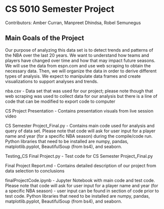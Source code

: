 # CS 5010 Semester Project

Contributors: Amber Curran, Manpreet Dhindsa, Robel Semunegus

## Main Goals of the Project

Our purpose of analyzing this data set is to detect trends and patterns of the NBA over the last 20 years. We want to understand how teams and players have changed over time and how that may impact future seasons. We will use the data from espn.com and use web scraping to obtain the necessary data. Then, we will organize the data in order to derive different types of analysis. We expect to manipulate data frames and create visualizations to support analyses and trends.

nba.csv - Data set that was used for our project; please note though that web scraping was used to collect data for our analysis but there is a line of code that can be modified to export code to computer

CS Project Presentation - Contains presentation visuals from live session video

CS Semester Project_Final.py - Contains main code used for analysis and query of data set. Please note that code will ask for user input for a player name and year (for a specific NBA season) during the compile/code run. Python libraries that need to be installed are numpy, pandas, matplotlib.pyplot, BeautifulSoup (from bs4), and seaborn.

Testing_CS Final Project.py - Test code for CS Semester Project_Final.py

Final Project Report.md - Contains detailed description of our project from data selection to conclusions

finalProjectCode.ipynb - Jupyter Notebook with main code and test code. Please note that code will ask for user input for a player name and year (for a specific NBA season) - user input can be found in section of code prior to test code. Python libraries that need to be installed are numpy, pandas, matplotlib.pyplot, BeautifulSoup (from bs4), and seaborn.
